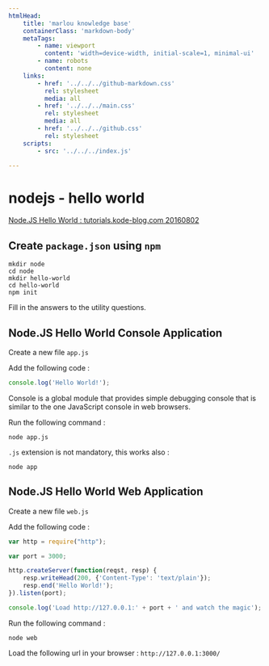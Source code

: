```yaml
---
htmlHead:
    title: 'marlou knowledge base' 
    containerClass: 'markdown-body'
    metaTags:
        - name: viewport
          content: 'width=device-width, initial-scale=1, minimal-ui'
        - name: robots
          content: none
    links:
        - href: '../../../github-markdown.css'
          rel: stylesheet
          media: all
        - href: '../../../main.css'
          rel: stylesheet
          media: all
        - href: '../../../github.css'
          rel: stylesheet
    scripts:
        - src: '../../../index.js'

---
```


# nodejs - hello world

[Node.JS Hello World : tutorials.kode-blog.com 20160802](https://tutorials.kode-blog.com/nodejs-hello-world)

## Create `package.json` using `npm`

```
mkdir node
cd node
mkdir hello-world
cd hello-world
npm init
```

Fill in the answers to the utility questions.

## Node.JS Hello World Console Application

Create a new file `app.js`

Add the following code :

```javascript
console.log('Hello World!');
```

Console is a global module that provides simple debugging console that is similar to the one JavaScript console in web browsers. 

Run the following command :

```
node app.js
```

`.js` extension is not mandatory, this works also :

```
node app
```


## Node.JS Hello World Web Application

Create a new file `web.js`

Add the following code :

```javascript
var http = require("http");

var port = 3000;

http.createServer(function(reqst, resp) {
    resp.writeHead(200, {'Content-Type': 'text/plain'});
    resp.end('Hello World!');
}).listen(port);

console.log('Load http://127.0.0.1:' + port + ' and watch the magic');
 ```

Run the following command :

```
node web
```

Load the following url in your browser : `http://127.0.0.1:3000/`

